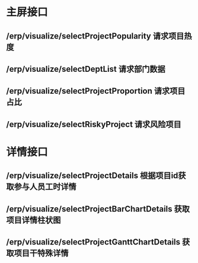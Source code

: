
# 主屏接口

## /erp/visualize/selectProjectPopularity 请求项目热度
## /erp/visualize/selectDeptList 请求部门数据
## /erp/visualize/selectProjectProportion 请求项目占比
## /erp/visualize/selectRiskyProject 请求风险项目

# 详情接口

## /erp/visualize/selectProjectDetails 根据项目id获取参与人员工时详情
## /erp/visualize/selectProjectBarChartDetails 获取项目详情柱状图
## /erp/visualize/selectProjectGanttChartDetails 获取项目干特殊详情
